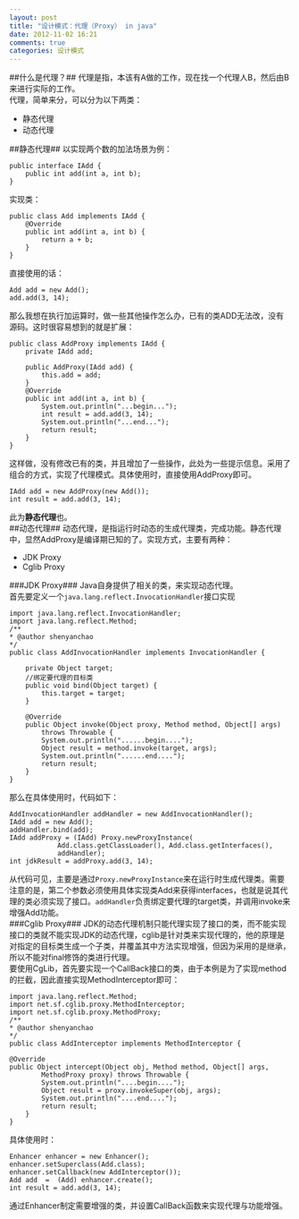 ```yaml
---
layout: post
title: "设计模式：代理（Proxy） in java"
date: 2012-11-02 16:21
comments: true
categories: 设计模式
---
```

##什么是代理？##
代理是指，本该有A做的工作，现在找一个代理人B，然后由B来进行实际的工作。  
代理，简单来分，可以分为以下两类：   

* 静态代理
* 动态代理
<!--more-->

##静态代理##
以实现两个数的加法场景为例：   

	public interface IAdd {
		public int add(int a, int b);
	}
实现类：

	public class Add implements IAdd {
		@Override
		public int add(int a, int b) {
			return a + b;
		}
	}
直接使用的话：
	
	Add add = new Add();
	add.add(3, 14);
那么我想在执行加运算时，做一些其他操作怎么办，已有的类ADD无法改，没有源码。这时很容易想到的就是扩展：

	public class AddProxy implements IAdd {
		private IAdd add;

		public AddProxy(IAdd add) {
			this.add = add;
		}
		@Override
		public int add(int a, int b) {
			System.out.println("...begin...");
			int result = add.add(3, 14);
			System.out.println("...end...");
			return result;
		}
	}
这样做，没有修改已有的类，并且增加了一些操作，此处为一些提示信息。采用了组合的方式，实现了代理模式。具体使用时，直接使用AddProxy即可。   

	IAdd add = new AddProxy(new Add());
	int result = add.add(3, 14);
此为**静态代理**也。   
##动态代理##
动态代理，是指运行时动态的生成代理类，完成功能。静态代理中，显然AddProxy是编译期已知的了。实现方式，主要有两种：   

* JDK Proxy
* Cglib Proxy    

###JDK Proxy###
Java自身提供了相关的类，来实现动态代理。    
首先要定义一个`java.lang.reflect.InvocationHandler`接口实现   

	import java.lang.reflect.InvocationHandler;
	import java.lang.reflect.Method;
	/**
 	* @author shenyanchao
 	*/
	public class AddInvocationHandler implements InvocationHandler {
		
		private Object target;
		//绑定要代理的目标类
		public void bind(Object target) {
			this.target = target;
		}

		@Override
		public Object invoke(Object proxy, Method method, Object[] args)
			throws Throwable {
			System.out.println("......begin....");
			Object result = method.invoke(target, args);
			System.out.println("......end....");
			return result;
		}
	}
那么在具体使用时，代码如下：  
	
	AddInvocationHandler addHandler = new AddInvocationHandler();
	IAdd add = new Add();
	addHandler.bind(add);
	IAdd addProxy = (IAdd) Proxy.newProxyInstance(
				Add.class.getClassLoader(), Add.class.getInterfaces(),
				addHandler);
	int jdkResult = addProxy.add(3, 14);
从代码可见，主要是通过`Proxy.newProxyInstance`来在运行时生成代理类。需要注意的是，第二个参数必须使用具体实现类Add来获得interfaces，也就是说其代理的类必须实现了接口。`addHandler`负责绑定要代理的target类，并调用invoke来增强Add功能。  
###Cglib Proxy###
JDK的动态代理机制只能代理实现了接口的类，而不能实现接口的类就不能实现JDK的动态代理，cglib是针对类来实现代理的，他的原理是对指定的目标类生成一个子类，并覆盖其中方法实现增强，但因为采用的是继承，所以不能对final修饰的类进行代理。   
要使用CgLib，首先要实现一个CallBack接口的类，由于本例是为了实现method的拦截，因此直接实现MethodInterceptor即可：  

	import java.lang.reflect.Method;
	import net.sf.cglib.proxy.MethodInterceptor;
	import net.sf.cglib.proxy.MethodProxy;
	/**
 	* @author shenyanchao
 	*/
	public class AddInterceptor implements MethodInterceptor {

	@Override
	public Object intercept(Object obj, Method method, Object[] args,
			MethodProxy proxy) throws Throwable {
			System.out.println("....begin....");
			Object result = proxy.invokeSuper(obj, args);
			System.out.println("....end....");
			return result;
		}
	}
具体使用时：  

	Enhancer enhancer = new Enhancer();
	enhancer.setSuperclass(Add.class);
	enhancer.setCallback(new AddInterceptor());
	Add add  =  (Add) enhancer.create();
	int result = add.add(3, 14);
通过Enhancer制定需要增强的类，并设置CallBack函数来实现代理与功能增强。

